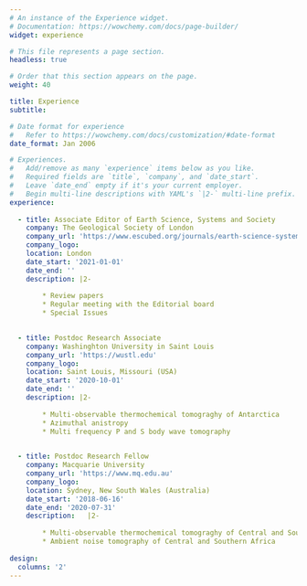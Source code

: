 ```yaml
---
# An instance of the Experience widget.
# Documentation: https://wowchemy.com/docs/page-builder/
widget: experience

# This file represents a page section.
headless: true

# Order that this section appears on the page.
weight: 40

title: Experience
subtitle:

# Date format for experience
#   Refer to https://wowchemy.com/docs/customization/#date-format
date_format: Jan 2006

# Experiences.
#   Add/remove as many `experience` items below as you like.
#   Required fields are `title`, `company`, and `date_start`.
#   Leave `date_end` empty if it's your current employer.
#   Begin multi-line descriptions with YAML's `|2-` multi-line prefix.
experience:
       
  - title: Associate Editor of Earth Science, Systems and Society
    company: The Geological Society of London
    company_url: 'https://www.escubed.org/journals/earth-science-systems-and-society'
    company_logo: 
    location: London
    date_start: '2021-01-01'
    date_end: ''
    description: |2-
        
        * Review papers
        * Regular meeting with the Editorial board
        * Special Issues
       

  - title: Postdoc Research Associate
    company: Washinghton University in Saint Louis
    company_url: 'https://wustl.edu'
    company_logo: 
    location: Saint Louis, Missouri (USA)
    date_start: '2020-10-01'
    date_end: ''
    description: |2-
        
        * Multi-observable thermochemical tomograghy of Antarctica
        * Azimuthal anistropy 
        * Multi frequency P and S body wave tomography
       

  - title: Postdoc Research Fellow
    company: Macquarie University
    company_url: 'https://www.mq.edu.au'
    company_logo: 
    location: Sydney, New South Wales (Australia)
    date_start: '2018-06-16'
    date_end: '2020-07-31'
    description:   |2-
        
        * Multi-observable thermochemical tomograghy of Central and Southern Africa
        * Ambient noise tomography of Central and Southern Africa
    
design:
  columns: '2'
---
```

